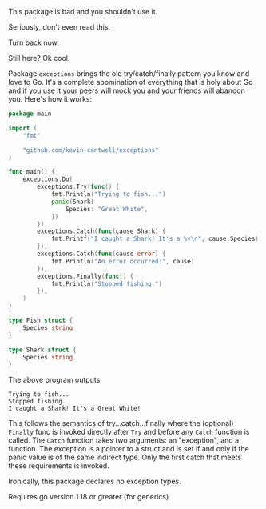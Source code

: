 This package is bad and you shouldn't use it.

Seriously, don't even read this.

Turn back now.

Still here? Ok cool. 

Package `exceptions` brings the old try/catch/finally pattern you know and love to Go. It's a complete abomination of everything that is holy about Go and if you use it your peers will mock you and your friends will abandon you. Here's how it works:

```go
package main

import (
	"fmt"

	"github.com/kevin-cantwell/exceptions"
)

func main() {
	exceptions.Do(
		exceptions.Try(func() {
			fmt.Println("Trying to fish...")
			panic(Shark{
				Species: "Great White",
			})
		}),
		exceptions.Catch(func(cause Shark) {
			fmt.Printf("I caught a Shark! It's a %v\n", cause.Species)
		}),
		exceptions.Catch(func(cause error) {
			fmt.Println("An error occurred:", cause)
		}),
		exceptions.Finally(func() {
			fmt.Println("Stopped fishing.")
		}),
	)
}

type Fish struct {
	Species string
}

type Shark struct {
	Species string
}
```

The above program outputs:

```
Trying to fish...
Stopped fishing.
I caught a Shark! It's a Great White!
```

This follows the semantics of try...catch...finally where the (optional) `Finally` func is invoked directly after `Try` and before any `Catch` function is called. The `Catch` function takes two arguments: an "exception", and a function. The exception is a pointer to a struct and is set if and only if the panic value is of the same indirect type. Only the first catch that meets these requirements is invoked.

Ironically, this package declares no exception types.

Requires go version 1.18 or greater (for generics)

